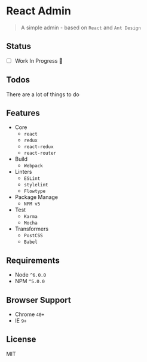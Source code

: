 # React Admin

> A simple admin - based on `React` and `Ant Design`

## Status

- [ ] Work In Progress 🚧

## Todos

There are a lot of things to do

## Features

- Core
  - `react`
  - `redux`
  - `react-redux`
  - `react-router`
- Build
  - `Webpack`
- Linters
  - `ESLint`
  - `stylelint`
  - `Flowtype`
- Package Manage
  - `NPM v5`
- Test
  - `Karma`
  - `Mocha`
- Transformers
  - `PostCSS`
  - `Babel`

## Requirements

- Node `^6.0.0`
- NPM `^5.0.0`

## Browser Support

- Chrome `40+`
- IE `9+`

## License

MIT
